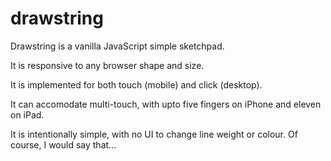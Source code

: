 # drawstring

Drawstring is a vanilla JavaScript simple sketchpad. 

It is responsive to any browser shape and size.

It is implemented for both touch (mobile) and click (desktop).

It can accomodate multi-touch, with upto five fingers on iPhone and eleven on iPad.

It is intentionally simple, with no UI to change line weight or colour. Of course, I would say that...
